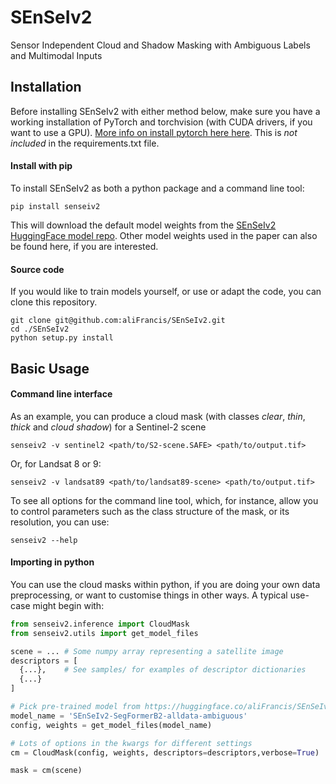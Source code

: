 # SEnSeIv2
Sensor Independent Cloud and Shadow Masking with Ambiguous Labels and Multimodal Inputs


## Installation

Before installing SEnSeIv2 with either method below, make sure you have a working installation of PyTorch and torchvision (with CUDA drivers, if you want to use a GPU). [More info on install pytorch here here](https://pytorch.org/get-started/locally/). This is _not included_ in the requirements.txt file. 

#### Install with pip


To install SEnSeIv2 as both a python package and a command line tool:

```
pip install senseiv2
```

This will download the default model weights from the [SEnSeIv2 HuggingFace model repo](https://huggingface.co/aliFrancis/SEnSeIv2). Other model weights used in the paper can also be found here, if you are interested.

#### Source code

If you would like to train models yourself, or use or adapt the code, you can clone this repository.

```
git clone git@github.com:aliFrancis/SEnSeIv2.git
cd ./SEnSeIv2
python setup.py install
```

## Basic Usage

#### Command line interface

As an example, you can produce a cloud mask (with classes _clear_, _thin_, _thick_ and _cloud shadow_) for a Sentinel-2 scene

```
senseiv2 -v sentinel2 <path/to/S2-scene.SAFE> <path/to/output.tif>
```
Or, for Landsat 8 or 9:
```
senseiv2 -v landsat89 <path/to/landsat89-scene> <path/to/output.tif>
```

To see all options for the command line tool, which, for instance, allow you to control parameters such as the class structure of the mask, or its resolution, you can use:

```
senseiv2 --help
```

#### Importing in python

You can use the cloud masks within python, if you are doing your own data preprocessing, or want to customise things in other ways. A typical use-case might begin with:

```python
from senseiv2.inference import CloudMask
from senseiv2.utils import get_model_files

scene = ... # Some numpy array representing a satellite image
descriptors = [
  {...},    # See samples/ for examples of descriptor dictionaries
  {...}
]

# Pick pre-trained model from https://huggingface.co/aliFrancis/SEnSeIv2
model_name = 'SEnSeIv2-SegFormerB2-alldata-ambiguous'
config, weights = get_model_files(model_name)

# Lots of options in the kwargs for different settings
cm = CloudMask(config, weights, descriptors=descriptors,verbose=True)

mask = cm(scene)
```

